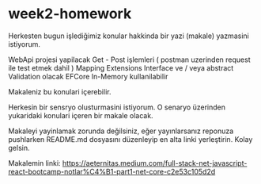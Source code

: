 # week2-homework

Herkesten bugun işlediğimiz konular hakkinda bir yazi (makale) yazmasini istiyorum.

WebApi projesi yapilacak
Get - Post işlemleri (  postman uzerinden request ile test etmek dahil )
Mapping 
Extensions 
Interface ve / veya abstract
Validation olacak
EFCore In-Memory kullanilabilir

Makaleniz bu konulari içerebilir. 

Herkesin bir sensryo olusturmasini istiyorum. 
O senaryo üzerinden yukaridaki konulari içeren bir makale olacak.

Makaleyi yayinlamak zorunda değilsiniz, eğer yayınlarsanız reponuza pushlarken README.md dosyasını düzenleyip en alta linki yerleştirin. Kolay gelsin.

Makalemin linki: https://aeternitas.medium.com/full-stack-net-javascript-react-bootcamp-notlar%C4%B1-part1-net-core-c2e53c105d2d
